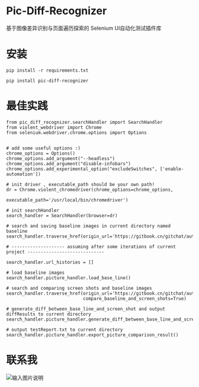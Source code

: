 # Pic-Diff-Recognizer

基于图像差异识别与页面遍历探索的 Selenium UI自动化测试插件库

# 安装

    pip install -r requirements.txt
    
    pip install pic-diff-recognizer
    
# 最佳实践

    from pic_diff_recognizer.searchHandler import SearchHandler
    from violent_webdriver import Chrome
    from selenium.webdriver.chrome.options import Options
    
    
    # add some useful options :)
    chrome_options = Options()
    chrome_options.add_argument("--headless")
    chrome_options.add_argument("disable-infobars")
    chrome_options.add_experimental_option("excludeSwitches", ['enable-automation'])
    
    # init driver , executable_path should be your own path!
    dr = Chrome.violent_chromedriver(chrome_options=chrome_options,
                                     executable_path='/usr/local/bin/chromedriver')
    
    # init searchHandler
    search_handler = SearchHandler(browser=dr)
    
    # search and saving baseline images in current directory named baseline
    search_handler.traverse_href(origin_url='https://gitbook.cn/gitchat/author/5cea0bfbb78cc870612d8bba')
    
    # -------------------- assuming after some iterations of current project -----------------------------
    
    search_handler.url_histories = []
    
    # load baseline images
    search_handler.picture_handler.load_base_line()
    
    # search and comparing screen shots and baseline images
    search_handler.traverse_href(origin_url='https://gitbook.cn/gitchat/author/5cea0bfbb78cc870612d8bba',
                                 compare_baseline_and_screen_shots=True)
    
    # generate_diff_between_base_line_and_screen_shot and output diffResults to current directory
    search_handler.picture_handler.generate_diff_between_base_line_and_screen_shot()
    
    # output testReport.txt to current directory
    search_handler.picture_handler.export_picture_comparison_result()
    
# 联系我

![输入图片说明](https://images.gitee.com/uploads/images/2020/0311/174608_8a272cf2_5239689.png "屏幕截图.png")